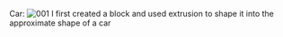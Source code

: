 Car:
![001](https://user-images.githubusercontent.com/115422304/201187070-edd6fa05-833f-4295-96e5-ad517eef8117.png)
I first created a block and used extrusion to shape it into the approximate shape of a car
